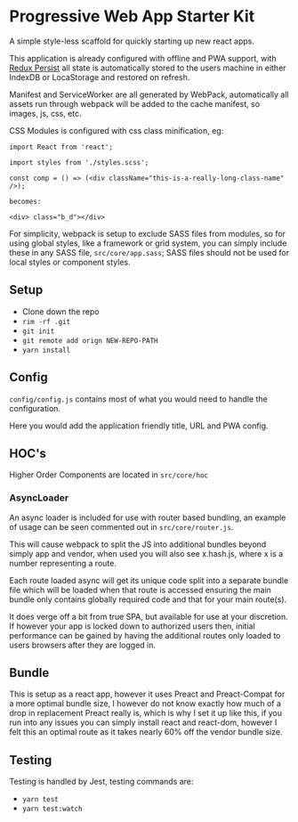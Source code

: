 # Progressive Web App Starter Kit

A simple style-less scaffold for quickly starting up new react apps.

This application is already configured with offline and PWA support, with [Redux Persist](https://github.com/rt2zz/redux-persist) all state is automatically stored to the users machine in either IndexDB or LocaStorage and restored on refresh.

Manifest and ServiceWorker are all generated by WebPack, automatically all assets run through webpack will be added to the cache manifest, so images, js, css, etc.

CSS Modules is configured with css class minification, eg:

```
import React from 'react';

import styles from './styles.scss';

const comp = () => (<div className="this-is-a-really-long-class-name" />);

becomes:

<div> class="b_d"></div>
```

For simplicity, webpack is setup to exclude SASS files from modules, so for using global styles, like a framework or grid system, you can simply include these in any SASS file, `src/core/app.sass`;
SASS files should not be used for local styles or component styles.

## Setup

* Clone down the repo
* `rim -rf .git`
* `git init`
* `git remote add orign NEW-REPO-PATH`
* `yarn install`

## Config

`config/config.js` contains most of what you would need to handle the configuration.

Here you would add the application friendly title, URL and PWA config.

## HOC's

Higher Order Components are located in `src/core/hoc`

### AsyncLoader

An async loader is included for use with router based bundling, an example of usage can be seen commented out in `src/core/router.js`.

This will cause webpack to split the JS into additional bundles beyond simply app and vendor, when used you will also see x.hash.js, where x is a number representing a route.

Each route loaded async will get its unique code split into a separate bundle file which will be loaded when that route is accessed ensuring the main bundle only contains globally required code and that for your main route(s).

It does verge off a bit from true SPA, but available for use at your discretion.
If however your app is locked down to authorized users then, initial performance can be gained by having the additional routes only loaded to users browsers after they are logged in.

## Bundle

This is setup as a react app, however it uses Preact and Preact-Compat for a more optimal bundle size, I however do not know exactly how much of a drop in replacement Preact really is, which is why I set it up like this, if you run into any issues you can simply install react and react-dom, however I felt this an optimal route as it takes nearly 60% off the vendor bundle size.

## Testing

Testing is handled by Jest, testing commands are:

* `yarn test`
* `yarn test:watch`